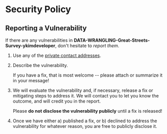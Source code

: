 # Security Policy

## Reporting a Vulnerability

If there are any vulnerabilities in **DATA-WRANGLING-Great-Streets-Survey-ykimdeveloper**, don't hesitate to _report them_.

1. Use any of the [private contact addresses](https://github.com/ykimdeveloper/data-wrangling-great-streets-survey-ykimdeveloper#support).
2. Describe the vulnerability.

   If you have a fix, that is most welcome -- please attach or summarize it in your message!

3. We will evaluate the vulnerability and, if necessary, release a fix or mitigating steps to address it. We will contact you to let you know the outcome, and will credit you in the report.

   Please **do not disclose the vulnerability publicly** until a fix is released!

4. Once we have either a) published a fix, or b) declined to address the vulnerability for whatever reason, you are free to publicly disclose it.
